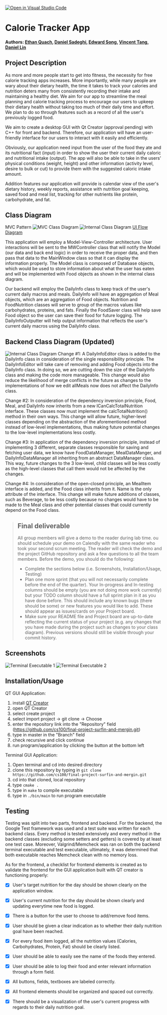 [![Open in Visual Studio Code](https://classroom.github.com/assets/open-in-vscode-c66648af7eb3fe8bc4f294546bfd86ef473780cde1dea487d3c4ff354943c9ae.svg)](https://classroom.github.com/online_ide?assignment_repo_id=9890085&assignment_repo_type=AssignmentRepo)
# Calorie Tracker App
 
#### Authors: [Ethan Quach](https://github.com/equac010), [Daniel Sadeghi](https://github.com/daniel-sadeghi), [Edward Song](https://github.com/edsng), [Vincent Tang](https://github.com/vtang020), [Daniel Lin](https://github.com/DaDanielL)

## Project Description

As more and more people start to get into fitness, the necessity for free calorie tracking apps increases. More importantly, while many people are wary about their dietary health, the time it takes to track your calories and nutrition deters many from consistently recording their intake and maintaining a healthy diet. We aim for our app to streamline the meal planning and calorie tracking process to encourage our users to upkeep their dietary health without taking too much of their daily time and effort. We plan to do so through features such as a record of all the user's previously logged food. 

We aim to create a desktop GUI with Qt Creator (approval pending) with C++ for front and backend. Therefore, our application will have an user-friendly interface for our users to interact with it easily and efficiently.

Obviously, our application need input from the user of the food they ate and its nutritional fact (input) in order to show the user their current daily caloric and nutritional intake (output). The app will also be able to take in the users' physical conditions (weight, height) and other information (activity level, desire to bulk or cut) to provide them with the suggested caloric intake amount.

Addition features our application will provide is calendar view of the user's dietary history, weekly reports, assistance with nutrition goal keeping, saved food and meal list, tracking for other nutrients like protein, carbohydrate, and fat.

## Class Diagram
MVC Pattern
![MVC Class Diagram](https://i.imgur.com/ZdKb0B5.png)
![Internal Class Diagram](https://i.imgur.com/PLvmmwP.png)
[UI Flow Diagram](https://www.figma.com/file/vmKsHpSTvGEe8Qmgh5mGTn/Untitled?node-id=0%3A1&t=ZU63MlYovnjqONRr-0)

This application will employ a Model-View-Controller architecture. User interactions will be sent to the MWController class that will notify the Model (our data and back end logic) in order to receive the proper data, and then pass that data to the MainWindow class so that it can display the information properly. The Model class is composed of Database objects, which would be used to store information about what the user has eaten and will be implemented with Food objects as shown in the internal class diagram.

Our backend will employ the DailyInfo class to keep track of the user's current daily macros and meals. DailyInfo will have an aggregation of Meal objects, which are an aggregation of Food objects. Nutrition and FoodNutrition classes will serve to group of the macros values like carbohydrates, proteins, and fats. Finally the FoodSaver class will help save Food object so the user can save their food for future logging. The DailyInfoOutputter will help output information that reflects the user's current daily macros using the DailyInfo class.

## Backend Class Diagram (Updated)
![Internal Class Diagram](https://i.imgur.com/EenCpQW.png)
Change #1: A DailyInfoEditor class is added to the DailyInfo class in consideration of the single responsibility principle. The DailyInfoEditor will take care of removing and adding Food objects into the DailyInfo class. In doing so, we are cutting down the size of the DailyInfo class and making the code more manageable. This change would also reduce the likelihood of merge conflicts in the future as changes to the implementations of how we edit allMeals now does not affect the DailyInfo class.

Change #2: In consideration of the dependency inversion principle, Food, Meal, and DailyInfo now inherits from a new ICanCalcTotalNutrition interface. These classes now must implement the calcTotalNutrition() method in their own ways. This change will allow future, higher-level classes depending on the abstraction of the aforementioned method instead of low-level implementations, thus making future potential changes to the low-level implementations less costly.

Change #3: In application of the dependency inversion principle, instead of implementing 3 different, separate classes responsible for saving and fetching user data, we know have FoodDataManager, MealDataManger, and DailyInfoDataManager all inheriting from an abstract DataManager class. This way, future changes to the 3 low-level, child classes will be less costly as the high-level classes that call them would not be affected by the changes.

Change #4: In consideration of the open-closed principle, an MealItem interface is added, and the Food class inherits from it. Name is the only attribute of the interface. This change will make future additions of classes, such as Beverage, to be less costly because no changes would have to be made to the Meal class and other potential classes that could currently depend on the Food class.
 
 > ## Final deliverable
 > All group members will give a demo to the reader during lab time. ou should schedule your demo on Calendly with the same reader who took your second scrum meeting. The reader will check the demo and the project GitHub repository and ask a few questions to all the team members. 
 > Before the demo, you should do the following:
 > * Complete the sections below (i.e. Screenshots, Installation/Usage, Testing)
 > * Plan one more sprint (that you will not necessarily complete before the end of the quarter). Your In-progress and In-testing columns should be empty (you are not doing more work currently) but your TODO column should have a full sprint plan in it as you have done before. This should include any known bugs (there should be some) or new features you would like to add. These should appear as issues/cards on your Project board.
 > * Make sure your README file and Project board are up-to-date reflecting the current status of your project (e.g. any changes that you have made during the project such as changes to your class diagram). Previous versions should still be visible through your commit history. 
 
 ## Screenshots
 ![Terminal Executable 1](https://i.imgur.com/6ma29oI.png)
 ![Terminal Executable 2](https://i.imgur.com/s0ib7az.png)
 ## Installation/Usage
 QT GUI Application:
 
 1. install [QT Creator](https://www.qt.io/download)
 2. open QT Creator
 3. select create project
 4. select import project -> git clone -> Choose
 5. enter the repository link into the "Repository" field (https://github.com/cs100/final-project-surfin-and-mergin.git)
 6. type in master in the "Branch" field
 7. check recursive and click continue
 8. run program/application by clicking the button at the bottom left

 Terminal GUI Application:
 
 1. Open terminal and cd into desired directory
 2. clone this repository by typing in ```git clone https://github.com/cs100/final-project-surfin-and-mergin.git```
 3. cd into that cloned, local repository
 4. type ```cmake .```
 5. type in ```make``` to compile executable
 6. type in ```./bin/main``` to run program executable
 ## Testing
Testing was split into two parts, frontend and backend. For the backend, the Google Test framework was used and a test suite was written for each backend class. Every method is tested extensively and every method in the backend classes (excluding some setters and getters) is covered by at least one test case. Moreover, Valgrind/Memcheck was ran on both the backend terminal executable and test executable, ultimately, it was determined that both executable reaches Memcheck clean with no memory loss.

As for the frontend, a checklist for frontend elements is created as to validate the frontend for the GUI application built with QT creator is functioning properly:

- [x] User's target nutrition for the day should be shown clearly on the application window.
- [x] User's current nutrition for the day should be shown clearly and updating everytime new food is logged.
- [x] There is a button for the user to choose to add/remove food items.
- [x] User should be given a clear indication as to whether their daily nutrition goal have been reached.
- [x] For every food item logged, all the nutrition values (Calories, Carbohydrates, Protein, Fat) should be clearly listed.
- [x] User should be able to easily see the name of the foods they entered.
- [x] User should be able to log their food and enter relevant information through a form field.
- [x] All buttons, fields, textboxes are labeled correctly.
- [x] All frontend elements should be organized and spaced out correctly.
- [x] There should be a visualization of the user's current progress with regards to their daily nutrition goal.
 
